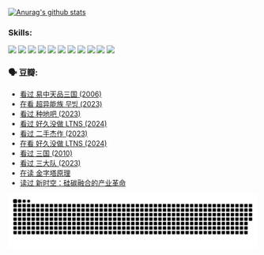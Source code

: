 
[![Anurag's github stats](https://github-readme-stats.vercel.app/api?username=w940853815)](https://github.com/anuraghazra/github-readme-stats)

### Skills:

<code><img height="32" src="https://cdn.jsdelivr.net/npm/simple-icons@v5/icons/python.svg"></code>
<code><img height="32" src="https://cdn.jsdelivr.net/npm/simple-icons@v5/icons/javascript.svg"></code>
<code><img height="32" src="https://cdn.jsdelivr.net/npm/simple-icons@v5/icons/django.svg"></code>
<code><img height="32" src="https://cdn.jsdelivr.net/npm/simple-icons@v5/icons/flask.svg"></code>
<code><img height="32" src="https://cdn.jsdelivr.net/npm/simple-icons@v5/icons/vuetify.svg"></code>
<code><img height="32" src="https://cdn.jsdelivr.net/npm/simple-icons@v5/icons/git.svg"></code>
<code><img height="32" src="https://cdn.jsdelivr.net/npm/simple-icons@v5/icons/docker.svg"></code>
<code><img height="32" src="https://cdn.jsdelivr.net/npm/simple-icons@v5/icons/postgresql.svg"></code>
<code><img height="32" src="https://cdn.jsdelivr.net/npm/simple-icons@v5/icons/elasticsearch.svg"></code>
<code><img height="32" src="https://cdn.jsdelivr.net/npm/simple-icons@v5/icons/macos.svg"></code>
<code><img height="32" src="https://cdn.jsdelivr.net/npm/simple-icons@v5/icons/linux.svg"></code>

### 🗣 豆瓣:

<!-- DOUBAN-ACTIVITIES:START -->
- [看过 易中天品三国‎ (2006)](https://www.douban.com/people/136069238/status/4529910812/?_i=08935350)
- [在看 超异能族 무빙‎ (2023)](https://www.douban.com/people/136069238/status/4527291077/?_i=08935350)
- [看过 种地吧‎ (2023)](https://www.douban.com/people/136069238/status/4527289637/?_i=08935350)
- [看过 好久没做 LTNS‎ (2024)](https://www.douban.com/people/136069238/status/4527289515/?_i=08935350)
- [看过 二手杰作‎ (2023)](https://www.douban.com/people/136069238/status/4522502716/?_i=08935350)
- [在看 好久没做 LTNS‎ (2024)](https://www.douban.com/people/136069238/status/4521969883/?_i=08935350)
- [看过 三国‎ (2010)](https://www.douban.com/people/136069238/status/4521634661/?_i=08935350)
- [看过 三大队‎ (2023)](https://www.douban.com/people/136069238/status/4510323325/?_i=08935350)
- [在读 金字塔原理](https://www.douban.com/people/136069238/status/4507497587/?_i=08935350)
- [读过 新时空：硅碳融合的产业革命](https://www.douban.com/people/136069238/status/4506659177/?_i=08935350)
<!-- DOUBAN-ACTIVITIES:END -->


![Snake animation](https://raw.githubusercontent.com/w940853815/w940853815/output/github-contribution-grid-snake.svg)

<!--
**w940853815/w940853815** is a ✨ _special_ ✨ repository because its `README.md` (this file) appears on your GitHub profile.

Here are some ideas to get you started:

- 🔭 I’m currently working on ...
- 🌱 I’m currently learning ...
- 👯 I’m looking to collaborate on ...
- 🤔 I’m looking for help with ...
- 💬 Ask me about ...
- 📫 How to reach me: ...
- 😄 Pronouns: ...
- ⚡ Fun fact: ...
-->
